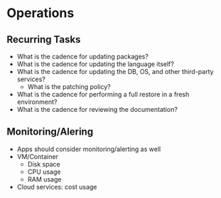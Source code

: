 # Operations

## Recurring Tasks

- What is the cadence for updating packages?
- What is the cadence for updating the language itself?
- What is the cadence for updating the DB, OS, and other third-party services?
    - What is the patching policy?
- What is the cadence for performing a full restore in a fresh environment?
- What is the cadence for reviewing the documentation?

## Monitoring/Alering

- Apps should consider monitoring/alerting as well
- VM/Container
    - Disk space
    - CPU usage
    - RAM usage
- Cloud services: cost usage

